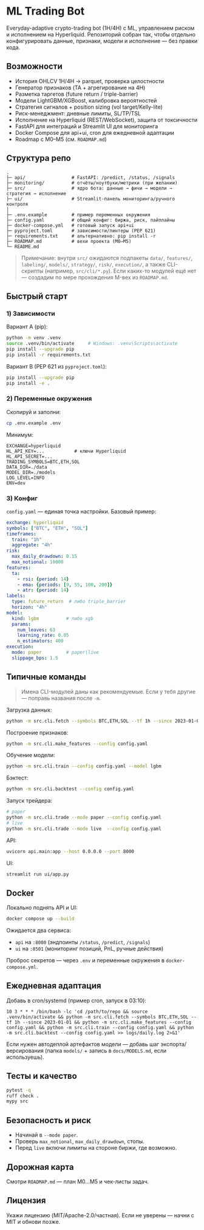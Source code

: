# ML Trading Bot

Everyday-adaptive crypto-trading bot (1H/4H) с ML, управлением риском и исполнением на Hyperliquid. Репозиторий собран так, чтобы отдельно конфигурировать данные, признаки, модели и исполнение — без правки кода.

## Возможности
- История OHLCV 1H/4H → parquet, проверка целостности
- Генератор признаков (TA + агрегирование на 4H)
- Разметка таргетов (future return / triple-barrier)
- Модели LightGBM/XGBoost, калибровка вероятностей
- Стратегия сигналов + position sizing (vol target/Kelly-lite)
- Риск-менеджмент: дневные лимиты, SL/TP/TSL
- Исполнение на Hyperliquid (REST/WebSocket), защита от токсичности
- FastAPI для интеграций и Streamlit UI для мониторинга
- Docker Compose для api+ui, cron для ежедневной адаптации
- Roadmap с M0–M5 (см. `ROADMAP.md`)

## Структура репо

```
.
├─ api/                 # FastAPI: /predict, /status, /signals
├─ monitoring/          # отчёты/ноутбуки/метрики (при желании)
├─ src/                 # ядро бота: данные → фичи → модели → стратегия → исполнение
├─ ui/                  # Streamlit-панель мониторинга/ручного контроля
│
├─ .env.example         # пример переменных окружения
├─ config.yaml          # общий конфиг: биржа, риск, пайплайны
├─ docker-compose.yml   # готовый запуск api+ui
├─ pyproject.toml       # зависимости/линтеры (PEP 621)
├─ requirements.txt     # альтернативно: pip install -r
├─ ROADMAP.md           # вехи проекта (M0–M5)
└─ README.md
```

> Примечание: внутри `src/` ожидаются подпакеты `data/`, `features/`, `labeling/`, `models/`, `strategy/`, `risk/`, `execution/`, а также CLI-скрипты (например, `src/cli/*.py`). Если каких-то модулей ещё нет — создадим по мере прохождения M-вех из `ROADMAP.md`.

## Быстрый старт

### 1) Зависимости
Вариант A (pip):
```bash
python -m venv .venv
source .venv/bin/activate     # Windows: .venv\Scripts\activate
pip install --upgrade pip
pip install -r requirements.txt
```

Вариант B (PEP 621 из `pyproject.toml`):
```bash
pip install --upgrade pip
pip install -e .
```

### 2) Переменные окружения
Скопируй и заполни:
```bash
cp .env.example .env
```

Минимум:
```
EXCHANGE=hyperliquid
HL_API_KEY=...           # ключи Hyperliquid
HL_API_SECRET=...
TRADING_SYMBOLS=BTC,ETH,SOL
DATA_DIR=./data
MODEL_DIR=./models
LOG_LEVEL=INFO
ENV=dev
```

### 3) Конфиг
`config.yaml` — единая точка настройки. Базовый пример:
```yaml
exchange: hyperliquid
symbols: ["BTC", "ETH", "SOL"]
timeframes:
  train: "1h"
  aggregate: "4h"
risk:
  max_daily_drawdown: 0.15
  max_notional: 10000
features:
  ta:
    - rsi: {period: 14}
    - ema: {periods: [9, 55, 100, 200]}
    - atr: {period: 14}
labels:
  type: future_return  # либо triple_barrier
  horizon: "4h"
model:
  kind: lgbm          # либо xgb
  params:
    num_leaves: 63
    learning_rate: 0.05
    n_estimators: 400
execution:
  mode: paper         # paper|live
  slippage_bps: 1.5
```

## Типичные команды

> Имена CLI-модулей даны как рекомендуемые. Если у тебя другие — поправь названия после `-m`.

Загрузка данных:
```bash
python -m src.cli.fetch --symbols BTC,ETH,SOL --tf 1h --since 2023-01-01
```

Построение признаков:
```bash
python -m src.cli.make_features --config config.yaml
```

Обучение модели:
```bash
python -m src.cli.train --config config.yaml --model lgbm
```

Бэктест:
```bash
python -m src.cli.backtest --config config.yaml
```

Запуск трейдера:
```bash
# paper
python -m src.cli.trade --mode paper --config config.yaml
# live
python -m src.cli.trade --mode live  --config config.yaml
```

API:
```bash
uvicorn api.main:app --host 0.0.0.0 --port 8000
```

UI:
```bash
streamlit run ui/app.py
```

## Docker

Локально поднять API и UI:
```bash
docker compose up --build
```

Ожидается два сервиса:
- `api` на `:8000` (эндпоинты `/status`, `/predict`, `/signals`)
- `ui`  на `:8501` (мониторинг позиций, PnL, ручные действия)

Проброс секретов — через `.env` и переменные окружения в `docker-compose.yml`.

## Ежедневная адаптация

Добавь в cron/systemd (пример cron, запуск в 03:10):
```cron
10 3 * * * /bin/bash -lc 'cd /path/to/repo && source .venv/bin/activate && python -m src.cli.fetch --symbols BTC,ETH,SOL --tf 1h --since 2023-01-01 && python -m src.cli.make_features --config config.yaml && python -m src.cli.train --config config.yaml && python -m src.cli.backtest --config config.yaml >> logs/daily.log 2>&1'
```

Если нужен автодеплой артефактов модели — добавь шаг экспорта/версирования (папка `models/` + запись в `docs/MODELS.md`, если используешь).

## Тесты и качество
```bash
pytest -q
ruff check .
mypy src
```

## Безопасность и риск
- Начинай в `--mode paper`.  
- Проверь `max_notional`, `max_daily_drawdown`, стопы.  
- Перед `live` включи лимиты на стороне биржи, где возможно.

## Дорожная карта
Смотри `ROADMAP.md` — план M0…M5 и чек-листы задач.

## Лицензия
Укажи лицензию (MIT/Apache-2.0/частная). Если не уверены — начни с MIT и обнови позже.
